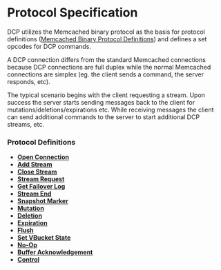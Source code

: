 
# Protocol Specification

DCP utilizes the Memcached binary protocol as the basis for protocol definitions ([Memcached Binary Protocol Definitions](https://code.google.com/p/memcached/wiki/BinaryProtocolRevamped)) and defines a set opcodes for DCP commands.

A DCP connection differs from the standard Memcached connections because DCP connections are full duplex while the normal Memcached connections are simplex (eg. the client sends a command, the server responds, etc).

The typical scenario begins with the client requesting a stream. Upon success the server starts sending messages back to the client for mutations/deletions/expirations etc. While receiving messages the client can send additional commands to the server to start additional DCP streams, etc.

### Protocol Definitions

* [**Open Connection**](commands/open-connection.md)
* [**Add Stream**](commands/add-stream.md)
* [**Close Stream**](commands/close-stream.md)
* [**Stream Request**](commands/stream-request.md)
* [**Get Failover Log**](commands/failover-log.md)
* [**Stream End**](commands/stream-end.md)
* [**Snapshot Marker**](commands/snapshot-marker.md)
* [**Mutation**](commands/mutation.md)
* [**Deletion**](commands/deletion.md)
* [**Expiration**](commands/expiration.md)
* [**Flush**](commands/flush.md)
* [**Set VBucket State**](commands/set-vbucket-state.md)
* [**No-Op**](commands/no-op.md)
* [**Buffer Acknowledgement**](commands/buffer-ack.md)
* [**Control**](commands/control.md)


